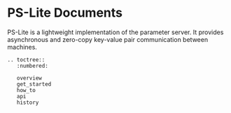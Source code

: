 # PS-Lite Documents

PS-Lite is a lightweight implementation of the parameter server.  It provides
asynchronous and zero-copy key-value pair communication between machines.


```eval_rst
.. toctree::
   :numbered:

   overview
   get_started
   how_to
   api
   history
```
